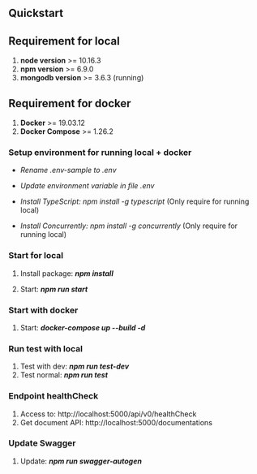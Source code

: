 ## Quickstart

## Requirement for local

1. **node version** >= 10.16.3
1. **npm version** >= 6.9.0
1. **mongodb version** >= 3.6.3 (running)

## Requirement for docker

1. **Docker** >= 19.03.12
1. **Docker Compose** >= 1.26.2

### Setup environment for running local + docker

- _Rename .env-sample to .env_

- _Update environment variable in file .env_

- _Install TypeScript: npm install -g typescript_ (Only require for running local)

- _Install Concurrently: npm install -g concurrently_ (Only require for running local)

### Start for local

1. Install package: **_npm install_**

1. Start: **_npm run start_**

### Start with docker

1. Start: **_docker-compose up --build -d_**

### Run test with local

1. Test with dev: **_npm run test-dev_**
1. Test normal: **_npm run test_**

### Endpoint healthCheck

1. Access to: http://localhost:5000/api/v0/healthCheck
1. Get document API: http://localhost:5000/documentations

### Update Swagger

1. Update: **_npm run swagger-autogen_**
